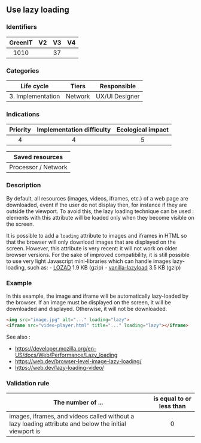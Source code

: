 ## Use lazy loading

### Identifiers

| GreenIT  |  V2   |  V3   |  V4   |
|:--------:|:-----:|:-----:|:-----:|
|   1010   |       |  37   |       |

### Categories

|    Life cycle     |  Tiers  |  Responsible   |
|:-----------------:|:-------:|:--------------:|
| 3. Implementation | Network | UX/UI Designer |

### Indications

| Priority  | Implementation difficulty | Ecological impact |
|:---------:|:-------------------------:|:-----------------:|
|     4     |             4             |         5         |

|                      Saved resources                      |
|:---------------------------------------------------------:|
|                    Processor / Network                    |

### Description

By default, all resources (images, videos, iframes, etc.) of a web page are downloaded, event if the user do not display then,
for instance if they are outside the viewport. To avoid this, the lazy loading technique can be used : elements with this 
attribute will be loaded only when they become visible on the screen.

It is possible to add a `loading` attribute to images and iframes in HTML so that the browser will only download images 
that are displayed on the screen. However, this attribute is very recent: it will not work on older browser versions. 
For the sake of improved compatibility, it is still possible to use very light Javascript mini-libraries which can handle 
images lazy-loading, such as:
     - [LOZAD](https://cdn.jsdelivr.net/npm/lozad) 1.9 KB (gzip)
     - [vanilla-lazyload](https://cdn.jsdelivr.net/npm/vanilla-lazyload/dist/lazyload.min.js) 3.5 KB (gzip)
     
### Example

In this example, the image and iframe will be automatically lazy-loaded by the browser. If an image must be displayed on
the screen, it will be downloaded and displayed. Otherwise, it will not be downloaded.

```html
<img src="image.jpg" alt="..." loading="lazy">
<iframe src="video-player.html" title="..." loading="lazy"></iframe>
```

See also :
  - https://developer.mozilla.org/en-US/docs/Web/Performance/Lazy_loading
  - https://web.dev/browser-level-image-lazy-loading/
  - https://web.dev/lazy-loading-video/

### Validation rule

| The number of ...                                                                                     | is equal to or less than |  
|-------------------------------------------------------------------------------------------------------|:------------------------:|
| images, iframes, and videos called without a lazy loading attribute and below the initial viewport is |            0             |
